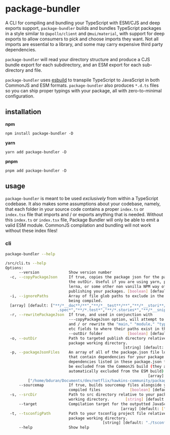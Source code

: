 # package-bundler

A CLI for compiling and bundling your TypeScript with ESM/CJS and deep exports support, `package-bundler` builds and bundles TypeScript packages in a style similar to `@apollo/client` and `@mui/material`, with support for deep exports to allow consumers to pick and choose imports they want. Not all imports are essential to a library, and some may carry expensive third party dependencies.

`package-bundler` will read your directory structure and produce a CJS bundle export for each subdirectory, and an ESM export for each
sub-directory and file.

`package-bundler` uses [esbuild](https://github.com/evanw/esbuild) to transpile TypeScript to JavaScript in both CommonJS and ESM formats. `package-bundler` also produces `*.d.ts` files so you can ship proper typings with your package, all with zero-to-minimal configuration.

## installation

**npm**

`npm install package-bundler -D`

**yarn**

`yarn add package-bundler -D`

**pnpm**

`pnpm add package-bundler -D`

## usage

`package-bundler` is meant to be used *exclusively* from within a TypeScript codebase. It also makes some assumptions about your codebase, namely, that each folder in your source code contains a proper `index.ts` or `index.tsx` file that imports and / or exports anything that is needed. Without this `index.ts` or `index.tsx` file, Package Bundler will only be able to emit a valid ESM module. CommonJS compilation and bundling will not work without these index files!

### cli

```bash
package-bundler --help

/src/cli.ts --help
Options:
      --version             Show version number                        [boolean]
  -c, --copyPackageJson     If true, copies the package json for the package to
                            the outDir. Useful if you are using yarn, pnpm,
                            lerna, or some other non vanilla NPM way of
                            publishing your packages. [boolean] [default: false]
  -i, --ignorePaths         Array of file glob paths to exclude in the source(s)
                            being compiled.
  [array] [default: ["**/*__doc**/**","**/*__test**/**","**/*__stori**/**","**/*
                       .spec*","**/*.test*","**/*.stories*","**/*__snipp**/**"]]
  -r, --rewritePackageJson  If true, and used in conjunction with
                            ---copyPackageJson option, will attempt to inject
                            and / or rewrite the "main," "module," "typings,"
                            etc fields to where their paths exist in the
                            --outDir folder           [boolean] [default: false]
  -o, --outDir              Path to targeted publish directory relative to your
                            package working directory.
                                                    [string] [default: "./dist"]
  -p, --packageJsonFiles    An array of all of the package.json file locations
                            that contain dependencies for your package. The
                            dependencies listed in these package.json files will
                            be excluded from the CommonJS build (they are
                            automatically excluded from the ESM build).
                                                               [array] [default:
          ["/home/bduran/Documents/dev/netflix/hawkins-community/package.json"]]
      --sourcemap           If true, builds sourcemap files alongside your
                            compiled files             [boolean] [default: true]
  -s, --srcDir              Path to src directory relative to your package
                            working directory.       [string] [default: "./src"]
      --target              Compilation target for the outputted JavaScript
                                                   [array] [default: ["es2018"]]
  -t, --tsconfigPath        Path to your tsconfig project file relative to your
                            package working directory.
                                           [string] [default: "./tsconfig.json"]
      --help                Show help                                  [boolean]
```
